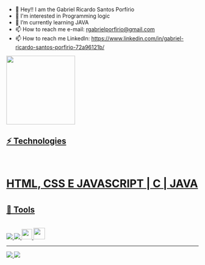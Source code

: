 - 👋 Hey!! I am the Gabriel Ricardo Santos Porfírio
- 👀 I'm interested in Programming logic
- 🌱 I’m currently learning JAVA
- 📫 How to reach me e-mail: rgabrielporfirio@gmail.com 
- 📫 How to reach me Linkedln: https://www.linkedin.com/in/gabriel-ricardo-santos-porfirio-72a96121b/

<div>
  <a href="https://github.com/mhsbiel">
  
  <img height="180em" src="https://github-readme-stats.vercel.app/api/top-langs/?username=mhsbiel&layout=compact&langs_count=7&theme=dracula"/>
</div>

## ⚡ Technologies
<div style="display: inline_block"><br>
  <h1> HTML, CSS E JAVASCRIPT | C | JAVA <h1>
</div>
  
 ## 🧰 Tools
 <div style="display: inline_block"><br>
   <img src="https://img.shields.io/badge/Windows-0078D6?style=for-the-badge&logo=windows&logoColor=white">
   <img src="https://img.shields.io/badge/Android-3DDC84?style=for-the-badge&logo=android&logoColor=white">
   <img height="27rem" src="https://img.shields.io/badge/-VScode-007ACC?style=flat-square&logo=visual-studio-code">
   <img height="30rem" src="https://images-wixmp-ed30a86b8c4ca887773594c2.wixmp.com/i/bd751d07-1e6e-4b3f-aa49-0adae5f330c1/d91ydkn-2f85f091-a52d-435f-b9b7-11de4dca63de.png">
 </div>
<hr>
  <div> 
    <a href = "mailto:rgabrielporfirio@gmail.com">
      <img src="https://img.shields.io/badge/Gmail-D14836?style=for-the-badge&logo=gmail&logoColor=white">
    </a>
    <a href="https://www.linkedin.com/in/gabriel-ricardo-santos-porf%C3%ADrio-72a96121b/" target="_blank">
      <img src="https://img.shields.io/badge/LinkedIn-0077B5?style=for-the-badge&logo=linkedin&logoColor=white" target="_blank">
    </a>
  </div>

